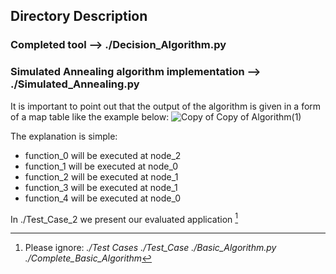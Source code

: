 ## Directory Description 
### Completed tool --> **./Decision_Algorithm.py**
### Simulated Annealing algorithm implementation --> ./Simulated_Annealing.py
It is important to point out that the output of the algorithm is given in a form of a map table like the example below:
![Copy of Copy of Algorithm(1)](https://user-images.githubusercontent.com/77551993/148937559-477ca5a2-efdc-49eb-8725-c9ca76af65f0.png)

The explanation is simple:
- function_0 will be executed at node_2
- function_1 will be executed at node_0
- function_2 will be executed at node_1
- function_3 will be executed at node_1
- function_4 will be executed at node_0

In ./Test_Case_2 we present our evaluated application [^1]


[^1]: Please ignore: *./Test Cases ./Test_Case ./Basic_Algorithm.py ./Complete_Basic_Algorithm* 
